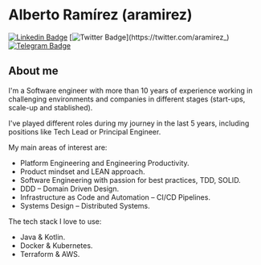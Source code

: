 # Alberto Ramírez (aramirez)

[![Linkedin Badge](https://img.shields.io/badge/-LinkedIn-blue?style=flat-square&logo=Linkedin&logoColor=white&link=https://www.linkedin.com/in/albramirez/)](https://www.linkedin.com/in/albramirez/)
[![Twitter Badge](https://img.shields.io/badge/-Twitter-1ca0f1?style=flat-square&labelColor=1ca0f1&logo=twitter&logoColor=white&link=https://twitter.com/aramirez_)](https://twitter.com/aramirez_)
[![Telegram Badge](https://img.shields.io/badge/-Telegram-1ca0f1?style=flat-square&labelColor=1ca0f1&logo=telegram&logoColor=white&link=https://t.me/aramirez06)](https://t.me/aramirez06)

## About me

I'm a Software engineer with more than 10 years of experience working in challenging environments and companies in different stages (start-ups, scale-up and stablished).

I've played different roles during my journey in the last 5 years, including positions like Tech Lead or Principal Engineer.

My main areas of interest are:

* Platform Engineering and Engineering Productivity.
* Product mindset and LEAN approach.
* Software Engineering with passion for best practices, TDD, SOLID.
* DDD – Domain Driven Design.
* Infrastructure as Code and Automation – CI/CD Pipelines.
* Systems Design – Distributed Systems.

The tech stack I love to use:

* Java & Kotlin.
* Docker & Kubernetes.
* Terraform & AWS.

